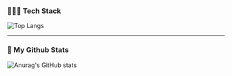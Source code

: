 ### 🧜🏻‍♂️ Tech Stack  
 
![Top Langs](https://github-readme-stats.vercel.app/api/top-langs/?username=raccoonboy0803&layout=compact)


---


### 🦝 My Github Stats

![Anurag's GitHub stats](https://github-readme-stats.vercel.app/api?username=raccoonboy0803)
